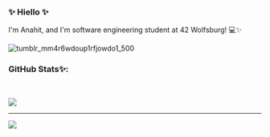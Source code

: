 ### ✨ Hiello ✨

I'm Anahit, and I'm software engineering student at 42 Wolfsburg! 💻✨



<!-- ![image](https://user-images.githubusercontent.com/89840461/158849118-ad3a3edd-4209-4f6b-851b-30d28007b94c.png) -->

![tumblr_mm4r6wdoup1rfjowdo1_500](https://github.com/ankasamanyan/ankasamanyan/assets/89840461/af374365-da0b-4f55-bb21-f370d60e49d4)

### GitHub Stats✨:

<!-- ![](https://github-readme-stats.vercel.app/api?username=ankasamanyan&theme=material-palenight&hide_border=false&include_all_commits=true&count_private=true) -->

<br/> 

![](https://github-readme-streak-stats.herokuapp.com/?user=ankasamanyan&theme=material-palenight&hide_border=false)<br/>

<!--### GitHub Trophies 🏆:

![](https://github-profile-trophy.vercel.app/?username=ankasamanyan&theme=tokyonight&no-frame=true&no-bg=true&margin-w=4)-->

---
[![](https://visitcount.itsvg.in/api?id=ankasamanyan&icon=7&color=6)](https://visitcount.itsvg.in)
